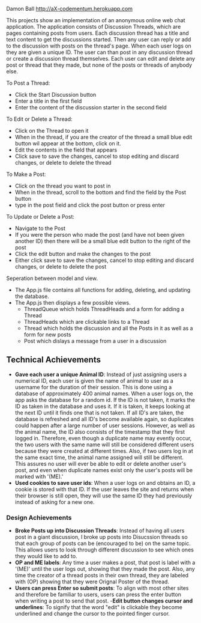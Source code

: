 Damon Ball
http://aX-codementum.herokuapp.com

This projects show an implementation of an anonymous online web chat application. 
The application consists of Discussion Threads, which are pages containing posts from users.
Each discussion thread has a title and text content to get the discussions started. Then any 
user can reply or add to the discussion with posts on the thread's page.
When each user logs on they are given a unique ID. The user can than post in any discussion
thread or create a discussion thread themselves. Each user can edit and delete any post or
thread that they made, but none of the posts or threads of anybody else.

To Post a Thread:
- Click the Start Discussion button
- Enter a title in the first field
- Enter the content of the discussion starter in the second field

To Edit or Delete a Thread:
- Click on the Thread to open it
- When in the thread, if you are the creator of the thread a small blue edit button wil appear
at the bottom, click on it.
- Edit the contents in the field that appears
- Click save to save the changes, cancel to stop editing and discard changes, or delete to 
delete the thread

To Make a Post:
- Click on the thread you want to post in
- When in the thread, scroll to the bottom and find the field by the Post button
- type in the post field and click the post button or press enter

To Update or Delete a Post:
- Navigate to the Post
- If you were the person who made the post (and have not been given another ID)
then there will be a small blue edit button to the right of the post
- Click the edit button and make the changes to the post
- Either click save to save the changes, cancel to stop editing and discard changes,
or delete to delete the post

Seperation between model and view.
- The App.js file contains all functions for adding, deleting, and updating the database.
- The App.js then displays a few possible views.
	- ThreadQueue which holds ThreadHeads and a form for adding a Thread
	- ThreadHeads which are clickable links to a Thread
	- Thread which holds the discussion and all the Posts in it as well as a form for new posts
	- Post which dislays a message from a user in a discussion

## Technical Achievements
- **Gave each user a unique Animal ID**: Instead of just assigning users a numerical ID, each
user is given the name of animal to user as a username for the duration of their session. This
is done using a database of approximately 400 animal names. When a user logs on, the app asks
the database for a random id. If the ID is not taken, it marks the ID as taken in the database
and uses it. If it is taken, it keeps looking at the next ID until it finds one that is not taken.
If all ID's are taken, the database is refreshed and all ID's become available again, so duplicates
could happen after a large number of user sessions. However, as well as the animal name, the ID
also consists of the timestamp that they first logged in. Therefore, even though a duplicate name
may evently occur, the two users with the same name will still be considered different users 
because they were created at different times. Also, if two users log in at the same exact time,
the animal name assigned will still be different. This assures no user will ever be able to edit
or delete another user's post, and even when duplicate names exist only the user's posts will be
marked with '(ME).'
- **Used cookies to save user ids**: When a user logs on and obtains an ID, a cookie is stored 
with that ID. If the user leaves the site and returns when their browser is still open, they will
use the same ID they had previously instead of asking for a new one.

### Design Achievements
- **Broke Posts up into Discussion Threads**: Instead of having all users post in a giant
discussion, I broke up posts into Disucssion threads so that each group of posts can be
(encouraged to be) on the same topic. This allows users to look through different discussion
to see which ones they would like to add to.
- **OP and ME labels**: Any time a user makes a post, that post is label with a '(ME)' until
the user logs out, showing that they made the post. Also, any time the creator of a thread
posts in their own thread, they are labeled with (OP) showing that they were Orignal Poster
of the thread.
- **Users can press Enter so submit posts**: To align with most other sites and therefore be
familiar to users, users can press the enter button when writing a post to send that post.
-**Edit button changes cursor and underlines**: To signify that the word "edit" is clickable
they become underlined and change the cursor to the pointed finger cursor.
